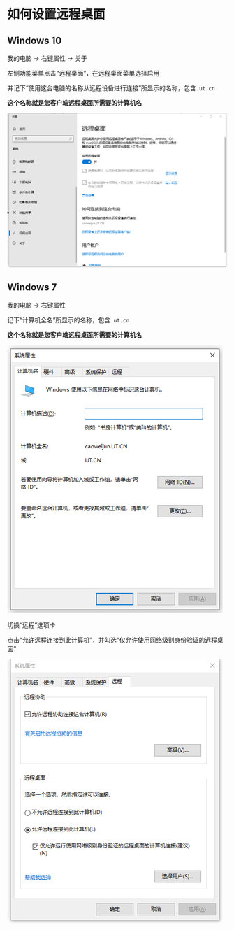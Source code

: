 # 如何设置远程桌面

## Windows 10

我的电脑 → 右键属性 → 关于

左侧功能菜单点击“远程桌面”，在远程桌面菜单选择启用

并记下“使用这台电脑的名称从远程设备进行连接”所显示的名称，包含`.ut.cn`

**这个名称就是您客户端远程桌面所需要的计算机名**

![](assets/20220902_163613_image.png)

## Windows 7

我的电脑 → 右键属性

记下“计算机全名”所显示的名称，包含`.ut.cn`

**这个名称就是您客户端远程桌面所需要的计算机名**

![](assets/20220902_163954_image.png)

切换“远程”选项卡

点击“允许远程连接到此计算机”，并勾选“仅允许使用网络级别身份验证的远程桌面”

![](assets/20220902_164033_image.png)
